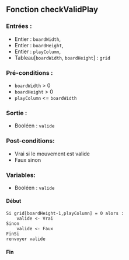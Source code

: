 ## Fonction checkValidPlay

### Entrées :
- Entier : `boardWidth`,
- Entier : `boardHeight`,
- Entier : `playColumn`,
- Tableau[`boardWidth`, `boardHeight`] : `grid`

### Pré-conditions :
- `boardWidth` > 0
- `boardHeight` > 0
- `playColumn` <= `boardWidth`

### Sortie :
- Booléen : `valide`

### Post-conditions:
- Vrai si le mouvement est valide
- Faux sinon

### Variables:
- Booléen : `valide`

#### Début

	Si grid[boardHeight-1,playColumn] = 0 alors :
		valide <- Vrai
	Sinon
		valide <- Faux
	FinSi
	renvoyer valide

#### Fin

